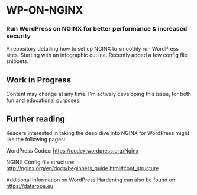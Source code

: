 # WP-ON-NGINX
### Run WordPress on NGINX for better performance & increased security

A repository detailing how to set up NGINX to smoothly run WordPress sites.
Starting with an infographic outline. Recently added a few config file snippets.

## Work in Progress
Content may change at any time. I'm actively developing this issue, for both fun and educational purposes.

## Further reading
Readers interested in taking the deep dive into NGINX for WordPress might like the following pages:

WordPress Codex: https://codex.wordpress.org/Nginx

NGINX Config file structure: http://nginx.org/en/docs/beginners_guide.html#conf_structure

Additional information on WordPress Hardening can also be found on:
https://datarope.eu
